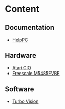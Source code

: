 # Content

## Documentation

  * [HelpPC](helppc/readme.md)

## Hardware

  * [Atari CIO](ATARI/readme.md)
  * [Freescale M5485EVBE](M5485EVBE/readme.md)

## Software

  * [Turbo Vision](TV/readme.md)

